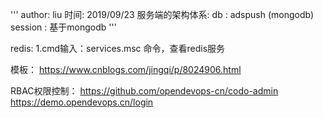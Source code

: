 '''
    author: liu
    时间: 2019/09/23
    服务端的架构体系:
        db  : adspush (mongodb)
        session : 基于mongodb
'''


redis:
1.cmd输入：services.msc 命令，查看redis服务

模板：
https://www.cnblogs.com/jingqi/p/8024906.html

RBAC权限控制：
https://github.com/opendevops-cn/codo-admin
https://demo.opendevops.cn/login
